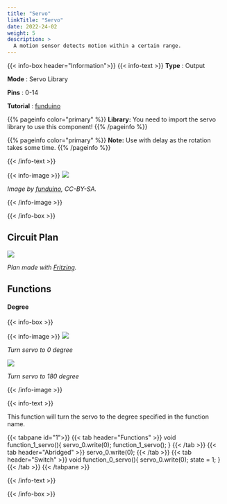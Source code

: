 ```yaml
---
title: "Servo"
linkTitle: "Servo"
date: 2022-24-02
weight: 5
description: >
  A motion sensor detects motion within a certain range.
---
```


{{< info-box header="Information">}}
{{< info-text >}}
  **Type** : Output

  **Mode** : Servo Library

  **Pins** : 0-14

  **Tutorial** : [funduino](https://funduino.de/nr-12-servo-ansteuern) 
  
  {{% pageinfo color="primary" %}}
**Library:** You need to import the servo library to use this component!
{{% /pageinfo %}}

  {{% pageinfo color="primary" %}}
**Note:** Use with delay as the rotation takes some time. 
{{% /pageinfo %}}

  {{< /info-text >}}

  {{< info-image >}}
   ![](https://funduinoshop.com/media/image/a1/g0/17/25047.jpg)
   
   _Image by [funduino](https://funduinoshop.com/media/image/a1/g0/17/25047.jpg), CC-BY-SA._

  {{< /info-image >}}

{{< /info-box >}}

## Circuit Plan
![](/docs/connectionplan/steckplan_servo.png)
   
   _Plan made with [Fritzing](https://fritzing.org/)._

## Functions

#### Degree

{{< info-box >}}

  {{< info-image >}}
   ![](/docs/components/servo_0.png)
   
   _Turn servo to 0 degree_

   ![](/docs/components/servo_180.png)
   
   _Turn servo to 180 degree_

  {{< /info-image >}}

{{< info-text >}}

This function will turn the servo to the degree specified in the function name. 
  
  {{< tabpane id="1">}}
  {{< tab header="Functions" >}}
void function_1_servo(){
servo_0.write(0);
function_1_servo();
}
  {{< /tab >}}
  {{< tab header="Abridged" >}}
servo_0.write(0);
  {{< /tab >}}
  {{< tab header="Switch" >}}
void function_0_servo(){
servo_0.write(0);
state = 1;
}
  {{< /tab >}}
{{< /tabpane >}}

  {{< /info-text >}}

{{< /info-box >}}